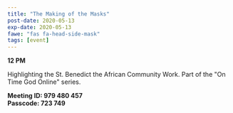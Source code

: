 ```yaml
---
title: "The Making of the Masks"
post-date: 2020-05-13
exp-date: 2020-05-13
fawe: "fas fa-head-side-mask"
tags: [event]
---
```

**12 PM**

Highlighting the St. Benedict the African Community Work. Part of the "On Time God Online" series.

**Meeting ID: 979 480 457**
<br>
**Passcode: 723 749**